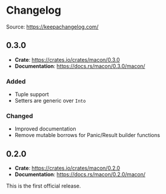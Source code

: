 # Changelog

Source: https://keepachangelog.com/

## 0.3.0

* **Crate**: https://crates.io/crates/macon/0.3.0
* **Documentation**: https://docs.rs/macon/0.3.0/macon/

### Added

- Tuple support
- Setters are generic over `Into`

### Changed

- Improved documentation
- Remove mutable borrows for Panic/Result builder functions

## 0.2.0

* **Crate**: https://crates.io/crates/macon/0.2.0
* **Documentation**: https://docs.rs/macon/0.2.0/macon/

This is the first official release.
